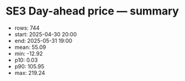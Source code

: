 # SE3 Day-ahead price — summary

- rows: 744
- start: 2025-04-30 20:00
- end: 2025-05-31 19:00
- mean: 55.09
- min: -12.92
- p10: 0.03
- p90: 105.95
- max: 219.24
